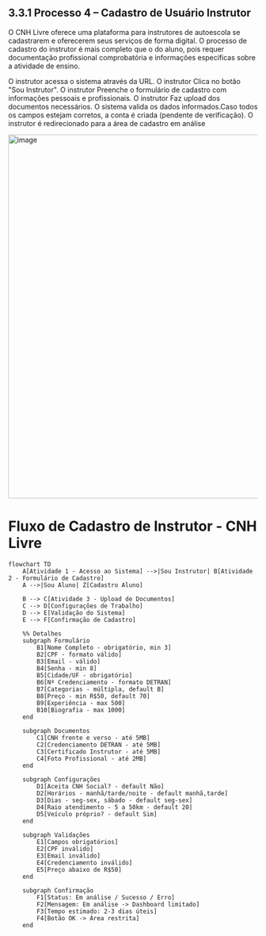 ## 3.3.1 Processo 4 – Cadastro de Usuário Instrutor 

O CNH Livre oferece uma plataforma para instrutores de autoescola se cadastrarem e oferecerem seus serviços de forma digital. O processo de cadastro do instrutor é mais completo que o do aluno, pois requer documentação profissional comprobatória e informações específicas sobre a atividade de ensino. 
 
 
 O instrutor acessa o sistema através da URL. O instrutor Clica no botão "Sou Instrutor". O instrutor Preenche o formulário de cadastro com informações pessoais e profissionais. O instrutor Faz upload dos documentos necessários. O sistema valida os dados informados.Caso todos os campos estejam corretos, a conta é criada (pendente de verificação). O instrutor é redirecionado para a área de cadastro em análise 


<img width="1141" height="734" alt="image" src="https://github.com/user-attachments/assets/73fcd761-dce2-4f76-8d18-8dbd0ac75699" />


# Fluxo de Cadastro de Instrutor - CNH Livre

```mermaid
flowchart TD
    A[Atividade 1 - Acesso ao Sistema] -->|Sou Instrutor| B[Atividade 2 - Formulário de Cadastro]
    A -->|Sou Aluno| Z[Cadastro Aluno]

    B --> C[Atividade 3 - Upload de Documentos]
    C --> D[Configurações de Trabalho]
    D --> E[Validação do Sistema]
    E --> F[Confirmação de Cadastro]

    %% Detalhes
    subgraph Formulário
        B1[Nome Completo - obrigatório, min 3]
        B2[CPF - formato válido]
        B3[Email - válido]
        B4[Senha - min 8]
        B5[Cidade/UF - obrigatório]
        B6[Nº Credenciamento - formato DETRAN]
        B7[Categorias - múltipla, default B]
        B8[Preço - min R$50, default 70]
        B9[Experiência - max 500]
        B10[Biografia - max 1000]
    end

    subgraph Documentos
        C1[CNH frente e verso - até 5MB]
        C2[Credenciamento DETRAN - até 5MB]
        C3[Certificado Instrutor - até 5MB]
        C4[Foto Profissional - até 2MB]
    end

    subgraph Configurações
        D1[Aceita CNH Social? - default Não]
        D2[Horários - manhã/tarde/noite - default manhã,tarde]
        D3[Dias - seg-sex, sábado - default seg-sex]
        D4[Raio atendimento - 5 a 50km - default 20]
        D5[Veículo próprio? - default Sim]
    end

    subgraph Validações
        E1[Campos obrigatórios]
        E2[CPF inválido]
        E3[Email inválido]
        E4[Credenciamento inválido]
        E5[Preço abaixo de R$50]
    end

    subgraph Confirmação
        F1[Status: Em análise / Sucesso / Erro]
        F2[Mensagem: Em análise -> Dashboard limitado]
        F3[Tempo estimado: 2-3 dias úteis]
        F4[Botão OK -> Área restrita]
    end
